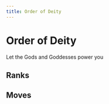 ```yaml
---
title: Order of Deity
---
```


# Order of Deity

Let the Gods and Goddesses power you

## Ranks

## Moves
